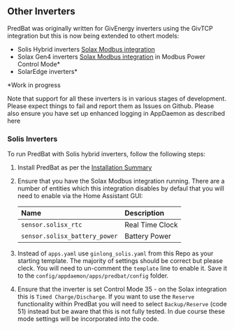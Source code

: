 ## Other Inverters

PredBat was originally written for GivEnergy inverters using the GivTCP integration but this is now being extended to othert models:

- Solis Hybrid inverters [Solax Modbus integration](https://github.com/wills106/homeassistant-solax-modbus)
- Solax Gen4 inverters [Solax Modbus integration](https://github.com/wills106/homeassistant-solax-modbus) in Modbus Power Control Mode\*
- SolarEdge inverters\*

\*Work in progress

Note that support for all these inverters is in various stages of development. Please expect things to fail and report them as Issues on Github. Please also ensure you have set up enhanced logging in AppDaemon as described here

### Solis Inverters

To run PredBat with Solis hybrid inverters, follow the following steps:

1. Install PredBat as per the [Installation Summary](installation-summary.md)
2. Ensure that you have the Solax Modbus integration running. There are a number of entities which this integration disables by defaul that you will need to enable via the Home Assistant GUI:

   | Name                          | Description     |
   | :---------------------------- | :-------------- |
   | `sensor.solisx_rtc`           | Real Time Clock |
   | `sensor.solisx_battery_power` | Battery Power   |

3. Instead of `apps.yaml` use `ginlong_solis.yaml` from this Repo as your starting template. The majority of settings should be correct but please cleck. You will need to un-comment the `template` line to enable it. Save it to the `config/appdaemon/apps/predbat/config` folder.
4. Ensure that the inverter is set Control Mode 35 - on the Solax integration this is `Timed Charge/Discharge`. If you want to use the `Reserve` functionality within PredBat you will need to select `Backup/Reserve` (code 51) instead but be aware that this is not fully tested. In due course these mode settings will be incorporated into the code.
